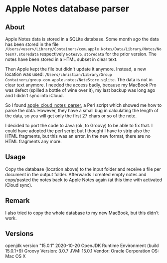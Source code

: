 # Apple Notes database parser

## About
Apple Notes data is stored in a SQLite database. Some month ago the data has been stored in the file
`/Users/<user>/Library/Containers/com.apple.Notes/Data/Library/Notes/NotesV7.storedata` respectively
`NotesV6.storedata` for the prior version. The notes have been stored in a HTML subset in clear text.

Then Apple kept the file but didn't update it anymore. Instead, a new location was used: 
`/Users/christian/Library/Group Containers/group.com.apple.notes/NoteStore.sqlite`. The data is not
in clear text anymore. I needed the access badly, because my MacBook Pro was defect (spilled a bottle 
of wine over it), my last backup was long ago and I didn't sync into iCloud.  

So I found [apple_cloud_notes_parser](https://github.com/threeplanetssoftware/apple_cloud_notes_parser),
a Perl script which showed me how to parse the data. However, they have a small bug in calculating the
length of the data, so you will get only the first 27 chars or so of the note.

I decided to port the code to Java (ok, to Groovy) to be able to fix that. I could have adopted the
perl script but I thought I have to strip also the HTML fragments, but this was an error. In the new
format, there are no HTML fragments any more.

## Usage

Copy the database (location above) to the input folder and receive a file per document in the output
folder. Afterwards I created empty notes and copy/pasted the notes back to Apple Notes again (at this time
with activated iCloud sync).

## Remark

I also tried to copy the whole database to my new MacBook, but this didn't work.

## Versions

openjdk version "15.0.1" 2020-10-20
OpenJDK Runtime Environment (build 15.0.1+9)
Groovy Version: 3.0.7 JVM: 15.0.1 Vendor: Oracle Corporation OS: Mac OS X
